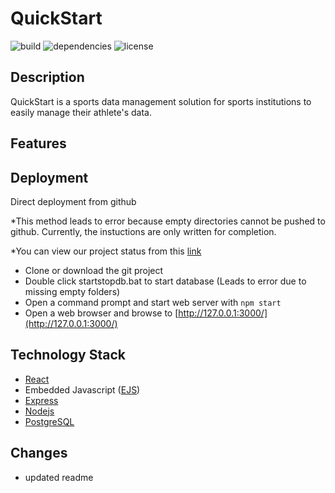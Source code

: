 # QuickStart

![build](https://img.shields.io/badge/build-passing-brightgreen) ![dependencies](https://img.shields.io/badge/dependencies-latest-brightgreen) ![license](https://img.shields.io/badge/license-none-blue)

## Description

QuickStart is a sports data management solution for sports institutions to easily manage their athlete's data.

## Features


## Deployment

Direct deployment from github

*This method leads to error because empty directories cannot be pushed to github. Currently, the instuctions are only written for completion.

*You can view our project status from this [link](https://quickstart-datamanager.herokuapp.com/)

- Clone or download the git project
- Double click startstopdb.bat to start database (Leads to error due to missing empty folders)
- Open a command prompt and start web server with `npm start`
- Open a web browser and browse to [http://127.0.0.1:3000/](http://127.0.0.1:3000/)

## Technology Stack

- [React](https://reactjs.org/)
- Embedded Javascript ([EJS](https://ejs.co/))
- [Express](https://expressjs.com/)
- [Nodejs](https://nodejs.org/en/)
- [PostgreSQL](https://www.postgresql.org/)

## Changes

- updated readme